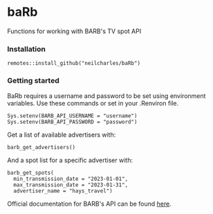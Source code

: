 
# baRb

<!-- badges: start -->
<!-- badges: end -->

Functions for working with BARB's TV spot API

### Installation

```
remotes::install_github("neilcharles/baRb")
```

### Getting started

BaRb requires a username and password to be set using environment variables.
Use these commands or set in your .Renviron file.

```
Sys.setenv(BARB_API_USERNAME = "username")
Sys.setenv(BARB_API_PASSWORD = "password")
```


Get a list of available advertisers with:

```
barb_get_advertisers()
```

And a spot list for a specific advertiser with:

```
barb_get_spots(
  min_transmission_date = "2023-01-01",
  max_transmission_date = "2023-01-31",
  advertiser_name = "hays_travel")
```

Official documentation for BARB's API can be found [here](https://barb-api.co.uk/api-docs).
